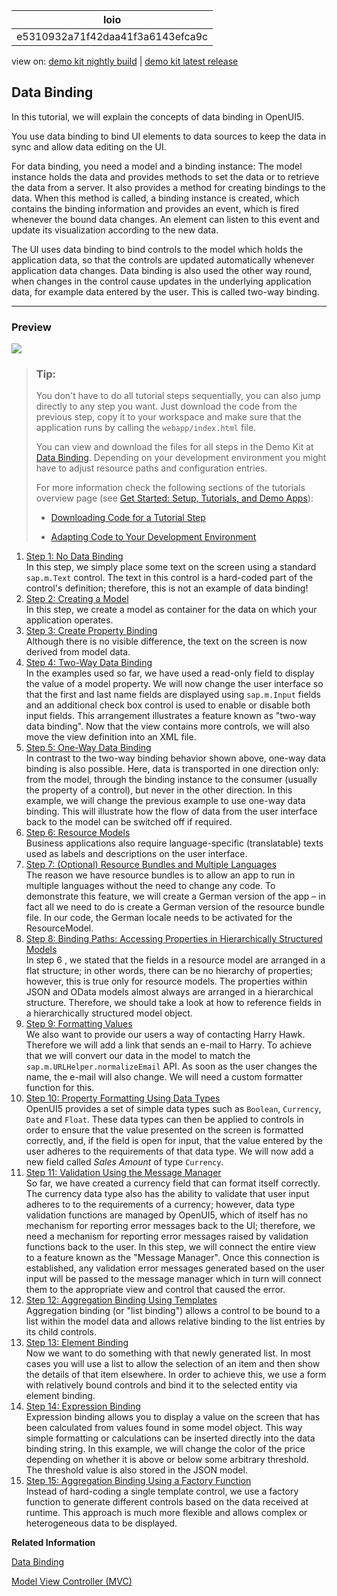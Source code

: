 <!-- loioe5310932a71f42daa41f3a6143efca9c -->

| loio |
| -----|
| e5310932a71f42daa41f3a6143efca9c |

<div id="loio">

view on: [demo kit nightly build](https://openui5nightly.hana.ondemand.com/#/topic/e5310932a71f42daa41f3a6143efca9c) | [demo kit latest release](https://openui5.hana.ondemand.com/#/topic/e5310932a71f42daa41f3a6143efca9c)</div>

## Data Binding

In this tutorial, we will explain the concepts of data binding in OpenUI5.

You use data binding to bind UI elements to data sources to keep the data in sync and allow data editing on the UI.

For data binding, you need a model and a binding instance: The model instance holds the data and provides methods to set the data or to retrieve the data from a server. It also provides a method for creating bindings to the data. When this method is called, a binding instance is created, which contains the binding information and provides an event, which is fired whenever the bound data changes. An element can listen to this event and update its visualization according to the new data.

The UI uses data binding to bind controls to the model which holds the application data, so that the controls are updated automatically whenever application data changes. Data binding is also used the other way round, when changes in the control cause updates in the underlying application data, for example data entered by the user. This is called two-way binding.

***

### Preview

 ![](loio896048ebce6b47488068c9630b71c43a_HiRes.png) 

> ### Tip:  
> You don't have to do all tutorial steps sequentially, you can also jump directly to any step you want. Just download the code from the previous step, copy it to your workspace and make sure that the application runs by calling the `webapp/index.html` file.
> 
> You can view and download the files for all steps in the Demo Kit at [Data Binding](https://openui5.hana.ondemand.com/explored.html#/entity/sap.ui.core.tutorial.databinding/samples). Depending on your development environment you might have to adjust resource paths and configuration entries.
> 
> For more information check the following sections of the tutorials overview page \(see [Get Started: Setup, Tutorials, and Demo Apps](Get_Started_Setup_Tutorials_and_Demo_Apps_8b49fc1.md)\):
> 
> -   [Downloading Code for a Tutorial Step](Get_Started_Setup_Tutorials_and_Demo_Apps_8b49fc1.md#loio8b49fc198bf04b2d9800fc37fecbb218__tutorials_download)
> 
> -   [Adapting Code to Your Development Environment](Get_Started_Setup_Tutorials_and_Demo_Apps_8b49fc1.md#loio8b49fc198bf04b2d9800fc37fecbb218__tutorials_adaptation)

1.  [Step 1: No Data Binding](Step_1_No_Data_Binding_4cde849.md "In this step, we simply place some text on the screen using a standard
			sap.m.Text control. The text in this control is a hard-coded part of
		the control's definition; therefore, this is not an example of data binding!")  
In this step, we simply place some text on the screen using a standard `sap.m.Text` control. The text in this control is a hard-coded part of the control's definition; therefore, this is not an example of data binding!
2.  [Step 2: Creating a Model](Step_2_Creating_a_Model_5278bfd.md "In this step, we create a model as container for the data on which your application
		operates.")  
In this step, we create a model as container for the data on which your application operates.
3.  [Step 3: Create Property Binding](Step_3_Create_Property_Binding_d70e989.md "Although there is no visible difference, the text on the screen is now derived from
		model data.")  
Although there is no visible difference, the text on the screen is now derived from model data.
4.  [Step 4: Two-Way Data Binding](Step_4_Two_Way_Data_Binding_c72b922.md "In the examples used so far, we have used a read-only field to display the value of a
		model property. We will now change the user interface so that the first and last name fields
		are displayed using sap.m.Input fields and an additional check box control
		is used to enable or disable both input fields. This arrangement illustrates a feature known
		as &quot;two-way data binding&quot;. Now that the view contains more controls, we will also move the
		view definition into an XML file.")  
In the examples used so far, we have used a read-only field to display the value of a model property. We will now change the user interface so that the first and last name fields are displayed using `sap.m.Input` fields and an additional check box control is used to enable or disable both input fields. This arrangement illustrates a feature known as "two-way data binding". Now that the view contains more controls, we will also move the view definition into an XML file.
5.  [Step 5: One-Way Data Binding](Step_5_One_Way_Data_Binding_88756c0.md "In contrast to the two-way binding behavior shown above, one-way data binding is also
		possible. Here, data is transported in one direction only: from the model, through the
		binding instance to the consumer (usually the property of a control), but never in the other
		direction. In this example, we will change the previous example to use one-way data binding.
		This will illustrate how the flow of data from the user interface back to the model can be
		switched off if required.")  
In contrast to the two-way binding behavior shown above, one-way data binding is also possible. Here, data is transported in one direction only: from the model, through the binding instance to the consumer \(usually the property of a control\), but never in the other direction. In this example, we will change the previous example to use one-way data binding. This will illustrate how the flow of data from the user interface back to the model can be switched off if required.
6.  [Step 6: Resource Models](Step_6_Resource_Models_9790d9a.md "Business applications also require language-specific (translatable) texts used as labels
		and descriptions on the user interface.")  
Business applications also require language-specific \(translatable\) texts used as labels and descriptions on the user interface.
7.  [Step 7: \(Optional\) Resource Bundles and Multiple Languages](Step_7_Optional_Resource_Bundles_and_Multiple_Languages_4e593b4.md "The reason we have resource bundles is to allow an app to run in multiple languages without the need to change any code. To demonstrate
		this feature, we will create a German version of the app – in fact all we need to do is create a German version of the resource bundle file.
		In our code, the German locale needs to be activated for the ResourceModel.")  
The reason we have resource bundles is to allow an app to run in multiple languages without the need to change any code. To demonstrate this feature, we will create a German version of the app – in fact all we need to do is create a German version of the resource bundle file. In our code, the German locale needs to be activated for the ResourceModel.
8.  [Step 8: Binding Paths: Accessing Properties in Hierarchically Structured Models](Step_8_Binding_Paths_Accessing_Properties_in_Hierarchically_Structured_Models_9373793.md "In step 6 , we stated that the fields in a resource model are arranged in a flat
		structure; in other words, there can be no hierarchy of properties; however, this is true
		only for resource models. The properties within JSON and OData models almost always are
		arranged in a hierarchical structure. Therefore, we should take a look at how to reference
		fields in a hierarchically structured model object.")  
In step 6 , we stated that the fields in a resource model are arranged in a flat structure; in other words, there can be no hierarchy of properties; however, this is true only for resource models. The properties within JSON and OData models almost always are arranged in a hierarchical structure. Therefore, we should take a look at how to reference fields in a hierarchically structured model object.
9.  [Step 9: Formatting Values](Step_9_Formatting_Values_6fdf0ac.md "We also want to provide our users a way of contacting Harry Hawk. Therefore we will
		add a link that sends an e-mail to Harry. To achieve that we will convert our data in the
		model to match the sap.m.URLHelper.normalizeEmail API. As soon as the
		user changes the name, the e-mail will also change. We will need a custom formatter function
		for this.")  
We also want to provide our users a way of contacting Harry Hawk. Therefore we will add a link that sends an e-mail to Harry. To achieve that we will convert our data in the model to match the `sap.m.URLHelper.normalizeEmail` API. As soon as the user changes the name, the e-mail will also change. We will need a custom formatter function for this.
10. [Step 10: Property Formatting Using Data Types](Step_10_Property_Formatting_Using_Data_Types_9252ee4.md "OpenUI5 provides a set of simple data types such as Boolean,
			Currency, Date and Float. These data types can then be applied to controls in order to
		ensure that the value presented on the screen is formatted correctly, and, if the field is open for input, that the value entered by the user
		adheres to the requirements of that data type. We will now add a new field called Sales Amount of type
			Currency. ")  
OpenUI5 provides a set of simple data types such as `Boolean`, `Currency`, `Date` and `Float`. These data types can then be applied to controls in order to ensure that the value presented on the screen is formatted correctly, and, if the field is open for input, that the value entered by the user adheres to the requirements of that data type. We will now add a new field called *Sales Amount* of type `Currency`.
11. [Step 11: Validation Using the Message Manager](Step_11_Validation_Using_the_Message_Manager_b8c4e53.md "So far, we have created a currency field that can format itself correctly. The currency data type also has the ability to validate that user input
		adheres to to the requirements of a currency; however, data type validation functions are managed by OpenUI5, which of itself has no mechanism for reporting error messages back to the UI;
		therefore, we need a mechanism for reporting error messages raised by validation functions back to the user. In this step, we will connect the entire
		view to a feature known as the &quot;Message Manager&quot;. Once this connection is established, any validation error messages generated based on the user input
		will be passed to the message manager which in turn will connect them to the appropriate view and control that caused the error.")  
So far, we have created a currency field that can format itself correctly. The currency data type also has the ability to validate that user input adheres to to the requirements of a currency; however, data type validation functions are managed by OpenUI5, which of itself has no mechanism for reporting error messages back to the UI; therefore, we need a mechanism for reporting error messages raised by validation functions back to the user. In this step, we will connect the entire view to a feature known as the "Message Manager". Once this connection is established, any validation error messages generated based on the user input will be passed to the message manager which in turn will connect them to the appropriate view and control that caused the error.
12. [Step 12: Aggregation Binding Using Templates](Step_12_Aggregation_Binding_Using_Templates_97830de.md "Aggregation binding (or &quot;list binding&quot;) allows a control to be bound to a list within
		the model data and allows relative binding to the list entries by its child controls. ")  
Aggregation binding \(or "list binding"\) allows a control to be bound to a list within the model data and allows relative binding to the list entries by its child controls.
13. [Step 13: Element Binding](Step_13_Element_Binding_6c7c5c2.md "Now we want to do something with that newly generated list. In most cases you will use a
		list to allow the selection of an item and then show the details of that item elsewhere. In
		order to achieve this, we use a form with relatively bound controls and bind it to the
		selected entity via element binding.")  
Now we want to do something with that newly generated list. In most cases you will use a list to allow the selection of an item and then show the details of that item elsewhere. In order to achieve this, we use a form with relatively bound controls and bind it to the selected entity via element binding.
14. [Step 14: Expression Binding](Step_14_Expression_Binding_5cff8d1.md "Expression binding allows you to display a value on the screen that has been calculated
		from values found in some model object. This way simple formatting or calculations can be
		inserted directly into the data binding string. In this example, we will change the color of
		the price depending on whether it is above or below some arbitrary threshold. The threshold
		value is also stored in the JSON model. ")  
Expression binding allows you to display a value on the screen that has been calculated from values found in some model object. This way simple formatting or calculations can be inserted directly into the data binding string. In this example, we will change the color of the price depending on whether it is above or below some arbitrary threshold. The threshold value is also stored in the JSON model.
15. [Step 15: Aggregation Binding Using a Factory Function](Step_15_Aggregation_Binding_Using_a_Factory_Function_284a036.md "Instead of hard-coding a single template control, we use a factory function to generate
		different controls based on the data received at runtime. This approach is much more
		flexible and allows complex or heterogeneous data to be displayed.")  
Instead of hard-coding a single template control, we use a factory function to generate different controls based on the data received at runtime. This approach is much more flexible and allows complex or heterogeneous data to be displayed.

**Related Information**  


[Data Binding](Data_Binding_68b9644.md "You use data binding to bind UI elements to data sources to keep the data in sync and allow data editing on the UI.")

[Model View Controller \(MVC\)](Model_View_Controller_MVC_91f2334.md "The Model View Controller (MVC) concept is used in OpenUI5 to separate the representation of information from the user interaction. This separation facilitates development and the changing of parts independently.")

